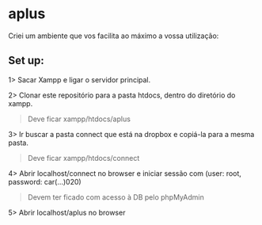 # aplus

Criei um ambiente que vos facilita ao máximo a vossa utilização:

## Set up:

1> Sacar Xampp e ligar o servidor principal.

2> Clonar este repositório para a pasta htdocs, dentro do diretório do xampp.
> Deve ficar xampp/htdocs/aplus

3> Ir buscar a pasta connect que está na dropbox e copiá-la para a mesma pasta.
> Deve ficar xampp/htdocs/connect

4> Abrir localhost/connect no browser e iniciar sessão com (user: root, password: car(...)020)
> Devem ter ficado com acesso à DB pelo phpMyAdmin

5> Abrir localhost/aplus no browser
